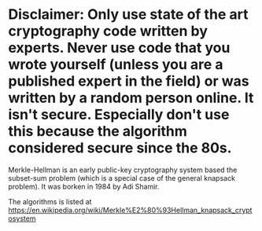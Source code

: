 # Disclaimer: Only use state of the art cryptography code written by experts. Never use code that you wrote yourself (unless you are a published expert in the field) or was written by a random person online. It isn't secure. Especially don't use this because the algorithm considered secure since the 80s.

Merkle-Hellman is an early public-key cryptography system based the subset-sum problem (which is a special case of the general knapsack problem). It was borken in 1984 by Adi Shamir.

The algorithms is listed at https://en.wikipedia.org/wiki/Merkle%E2%80%93Hellman_knapsack_cryptosystem
